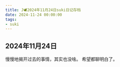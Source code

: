 ```yaml
---
title: J🕊️2024年11月24日suki日记存档
date: 2024-11-24 00:00:00
tags: 
- suki
---
```


## 2024年11月24日
慢慢地揭开过去的事情，其实也没啥。
希望都聊明白了。